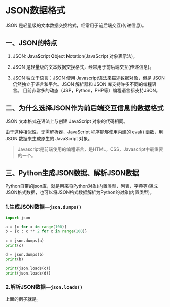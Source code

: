 # JSON数据格式

JSON 是轻量级的文本数据交换格式，经常用于前后端交互(传递信息)。

## 一、JSON的特点

1. JSON: **J**ava**S**cript **O**bject **N**otation(JavaScript 对象表示法)。

2. JSON 是轻量级的文本数据交换格式，经常用于前后端交互(传递信息)。

3. JSON 独立于语言：JSON 使用 Javascript语法来描述数据对象，但是 JSON 仍然独立于语言和平台。JSON 解析器和 JSON 库支持许多不同的编程语言。 目前非常多的动态（JSP，Python，PHP等）编程语言都支持JSON。



## 二、为什么选择JSON作为前后端交互信息的数据格式

JSON 文本格式在语法上与创建 JavaScript 对象的代码相同。

由于这种相似性，无需解析器，JavaScript 程序能够使用内建的 eval() 函数，用 JSON 数据来生成原生的 JavaScript 对象。

> Javascript是前端使用的编程语言，是HTML，CSS，Javascript中最重要的一个。



## 三、Python生成JSON数据、解析JSON数据

Python自带的json库，就是用来将Python对象(内置类型，列表，字典等)转成JSON格式数据，也可以将JSON格式数据解析为Python的对象(内置类型)。

### 1.生成JSON数据—`json.dumps()`

```python
import json

a = [x for x in range(100)]
b = {x : x ** 2 for x in range(100)}

c = json.dumps(a)
print(c)

d = json.dumps(b)
print(b)

print(json.loads(c))
print(json.loads(d))
```



### 2.解析JSON数据—`json.loads()`

上面的例子就是。